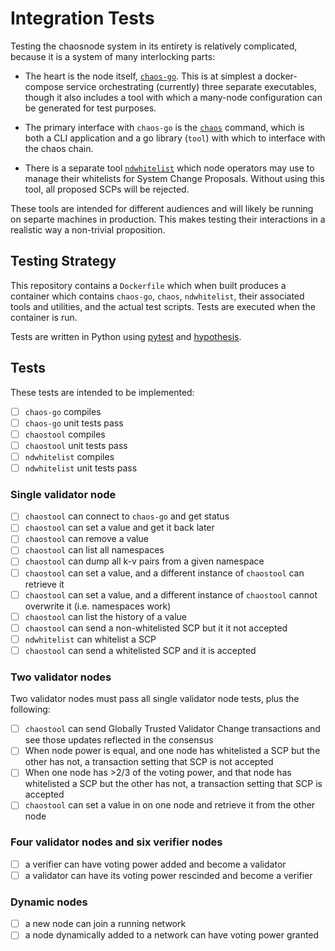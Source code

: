 # Integration Tests

Testing the chaosnode system in its entirety is relatively complicated, because it is a system of many interlocking parts:

- The heart is the node itself, [`chaos-go`](https://us-east-1.console.aws.amazon.com/codecommit/home?region=us-east-1#/repository/chaos-go/browse/HEAD/--/). This is at simplest a docker-compose service orchestrating (currently) three separate executables, though it also includes a tool with which a many-node configuration can be generated for test purposes.

- The primary interface with `chaos-go` is the [`chaos`](https://us-east-1.console.aws.amazon.com/codecommit/home?region=us-east-1#/repository/chaostool/browse/HEAD/--/) command, which is both a CLI application and a go library (`tool`) with which to interface with the chaos chain.

- There is a separate tool [`ndwhitelist`](https://us-east-1.console.aws.amazon.com/codecommit/home?region=us-east-1#/repository/whitelist/browse/HEAD/--/) which node operators may use to manage their whitelists for System Change Proposals. Without using this tool, all proposed SCPs will be rejected.

These tools are intended for different audiences and will likely be running on separte machines in production. This makes testing their interactions in a realistic way a non-trivial proposition.

## Testing Strategy

This repository contains a `Dockerfile` which when built produces a container which contains `chaos-go`, `chaos`, `ndwhitelist`, their associated tools and utilities, and the actual test scripts. Tests are executed when the container is run.

Tests are written in Python using [pytest](https://docs.pytest.org/en/latest/) and [hypothesis](https://hypothesis.readthedocs.io/en/latest/).

## Tests

These tests are intended to be implemented:

- [ ] `chaos-go` compiles
- [ ] `chaos-go` unit tests pass
- [ ] `chaostool` compiles
- [ ] `chaostool` unit tests pass
- [ ] `ndwhitelist` compiles
- [ ] `ndwhitelist` unit tests pass

### Single validator node

- [ ] `chaostool` can connect to `chaos-go` and get status
- [ ] `chaostool` can set a value and get it back later
- [ ] `chaostool` can remove a value
- [ ] `chaostool` can list all namespaces
- [ ] `chaostool` can dump all k-v pairs from a given namespace
- [ ] `chaostool` can set a value, and a different instance of `chaostool` can retrieve it
- [ ] `chaostool` can set a value, and a different instance of `chaostool` cannot overwrite it (i.e. namespaces work)
- [ ] `chaostool` can list the history of a value
- [ ] `chaostool` can send a non-whitelisted SCP but it it not accepted
- [ ] `ndwhitelist` can whitelist a SCP
- [ ] `chaostool` can send a whitelisted SCP and it is accepted

### Two validator nodes

Two validator nodes must pass all single validator node tests, plus the following:

- [ ] `chaostool` can send Globally Trusted Validator Change transactions and see those updates reflected in the consensus
- [ ] When node power is equal, and one node has whitelisted a SCP but the other has not, a transaction setting that SCP is not accepted
- [ ] When one node has >2/3 of the voting power, and that node has whitelisted a SCP but the other has not, a transaction setting that SCP is accepted
- [ ] `chaostool` can set a value in on one node and retrieve it from the other node

### Four validator nodes and six verifier nodes

- [ ] a verifier can have voting power added and become a validator
- [ ] a validator can have its voting power rescinded and become a verifier

### Dynamic nodes

- [ ] a new node can join a running network
- [ ] a node dynamically added to a network can have voting power granted
